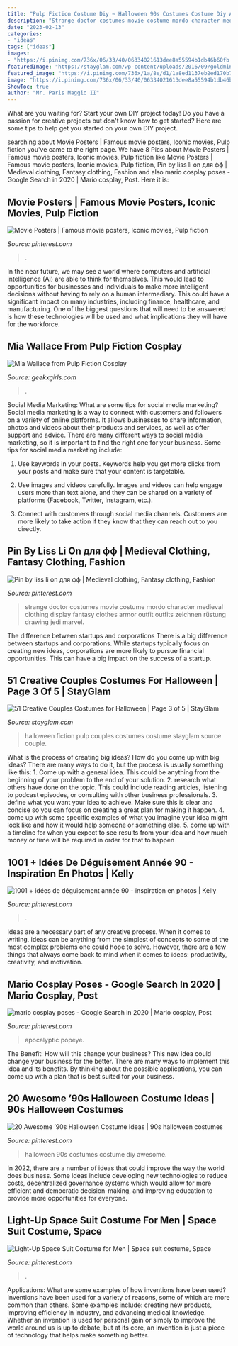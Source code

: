 ```yaml
---
title: "Pulp Fiction Costume Diy ~ Halloween 90s Costumes Costume Diy Awesome"
description: "Strange doctor costumes movie costume mordo character medieval clothing display fantasy clothes armor outfit outfits zeichnen rüstung drawing jedi marvel"
date: "2023-02-13"
categories:
- "ideas"
tags: ["ideas"]
images:
- "https://i.pinimg.com/736x/06/33/40/06334021613dee8a55594b1db46b60fb.jpg"
featuredImage: "https://stayglam.com/wp-content/uploads/2016/09/goldminevintage_10544295_826310630724869_1581355635_n.jpg"
featured_image: "https://i.pinimg.com/736x/1a/8e/d1/1a8ed1137eb2ed170b7eb0203b6e948f.jpg"
image: "https://i.pinimg.com/736x/06/33/40/06334021613dee8a55594b1db46b60fb.jpg"
ShowToc: true
author: "Mr. Paris Maggio II"
---
```



What are you waiting for? Start your own DIY project today!
Do you have a passion for creative projects but don't know how to get started? Here are some tips to help get you started on your own DIY project.

	

		
searching about Movie Posters | Famous movie posters, Iconic movies, Pulp fiction you've came to the right page. We have 8 Pics about Movie Posters | Famous movie posters, Iconic movies, Pulp fiction like Movie Posters | Famous movie posters, Iconic movies, Pulp fiction, Pin by liss li on для фф | Medieval clothing, Fantasy clothing, Fashion and also mario cosplay poses - Google Search in 2020 | Mario cosplay, Post. Here it is:
		
    
## Movie Posters | Famous Movie Posters, Iconic Movies, Pulp Fiction

<img loading=lazy src="https://i.pinimg.com/736x/7d/47/61/7d4761b1a05a70e7040f002757bfe983--famous-movie-posters-cult-movies.jpg" onerror="this.onerror=null;this.src='https://tse3.mm.bing.net/th?id=OIP.dm7LiovnUoR-iylbmuNq-AHaLH&amp;pid=15.1';" alt="Movie Posters | Famous movie posters, Iconic movies, Pulp fiction">

_Source: pinterest.com_

>. 

	

In the near future, we may see a world where computers and artificial intelligence (AI) are able to think for themselves. This would lead to opportunities for businesses and individuals to make more intelligent decisions without having to rely on a human intermediary. This could have a significant impact on many industries, including finance, healthcare, and manufacturing. One of the biggest questions that will need to be answered is how these technologies will be used and what implications they will have for the workforce.

    
## Mia Wallace From Pulp Fiction Cosplay

<img loading=lazy src="http://geekxgirls.com/images/cosplay83/mia-pulp-fiction-cosplay-09.jpg" onerror="this.onerror=null;this.src='https://tse1.mm.bing.net/th?id=OIP.LZCzDpDDClDh2k1Y7f_IKQHaLJ&amp;pid=15.1';" alt="Mia Wallace from Pulp Fiction Cosplay">

_Source: geekxgirls.com_

>. 

	

Social Media Marketing: What are some tips for social media marketing?
Social media marketing is a way to connect with customers and followers on a variety of online platforms. It allows businesses to share information, photos and videos about their products and services, as well as offer support and advice. There are many different ways to social media marketing, so it is important to find the right one for your business. Some tips for social media marketing include:
1. Use keywords in your posts. Keywords help you get more clicks from your posts and make sure that your content is targetable.

2. Use images and videos carefully. Images and videos can help engage users more than text alone, and they can be shared on a variety of platforms (Facebook, Twitter, Instagram, etc.).

3. Connect with customers through social media channels. Customers are more likely to take action if they know that they can reach out to you directly.

    
## Pin By Liss Li On для фф | Medieval Clothing, Fantasy Clothing, Fashion

<img loading=lazy src="https://i.pinimg.com/736x/1a/8e/d1/1a8ed1137eb2ed170b7eb0203b6e948f.jpg" onerror="this.onerror=null;this.src='https://tse2.mm.bing.net/th?id=OIP.OBZppd_yxgwbrQBLJRzbvQHaKi&amp;pid=15.1';" alt="Pin by liss li on для фф | Medieval clothing, Fantasy clothing, Fashion">

_Source: pinterest.com_

>strange doctor costumes movie costume mordo character medieval clothing display fantasy clothes armor outfit outfits zeichnen rüstung drawing jedi marvel. 

	

The difference between startups and corporations
There is a big difference between startups and corporations. While startups typically focus on creating new ideas, corporations are more likely to pursue financial opportunities. This can have a big impact on the success of a startup.

    
## 51 Creative Couples Costumes For Halloween | Page 3 Of 5 | StayGlam

<img loading=lazy src="https://stayglam.com/wp-content/uploads/2016/09/goldminevintage_10544295_826310630724869_1581355635_n.jpg" onerror="this.onerror=null;this.src='https://tse4.mm.bing.net/th?id=OIP.pU-dRaxFT5Mp_KsJdmPRAAAAAA&amp;pid=15.1';" alt="51 Creative Couples Costumes for Halloween | Page 3 of 5 | StayGlam">

_Source: stayglam.com_

>halloween fiction pulp couples costumes costume stayglam source couple. 

	

What is the process of creating big ideas?
How do you come up with big ideas? There are many ways to do it, but the process is usually something like this: 1. Come up with a general idea. This could be anything from the beginning of your problem to the end of your solution. 2. research what others have done on the topic. This could include reading articles, listening to podcast episodes, or consulting with other business professionals. 3. define what you want your idea to achieve. Make sure this is clear and concise so you can focus on creating a great plan for making it happen. 4. come up with some specific examples of what you imagine your idea might look like and how it would help someone or something else. 5. come up with a timeline for when you expect to see results from your idea and how much money or time will be required in order for that to happen 
    
## 1001 + Idées De Déguisement Année 90 - Inspiration En Photos | Kelly

<img loading=lazy src="https://i.pinimg.com/736x/06/33/40/06334021613dee8a55594b1db46b60fb.jpg" onerror="this.onerror=null;this.src='https://tse4.mm.bing.net/th?id=OIP.7i7Fl9Xt334QSvTjGlcbIwHaKX&amp;pid=15.1';" alt="1001 + idées de déguisement année 90 - inspiration en photos | Kelly">

_Source: pinterest.com_

>. 

	

Ideas are a necessary part of any creative process. When it comes to writing, ideas can be anything from the simplest of concepts to some of the most complex problems one could hope to solve. However, there are a few things that always come back to mind when it comes to ideas: productivity, creativity, and motivation.

    
## Mario Cosplay Poses - Google Search In 2020 | Mario Cosplay, Post

<img loading=lazy src="https://i.pinimg.com/736x/9e/f7/7e/9ef77e2cc53d716a9b3ac6949ac2e9c1.jpg" onerror="this.onerror=null;this.src='https://tse4.mm.bing.net/th?id=OIP.TRPkGfEHuNPAy8wdJJbWwgHaLG&amp;pid=15.1';" alt="mario cosplay poses - Google Search in 2020 | Mario cosplay, Post">

_Source: pinterest.com_

>apocalyptic popeye. 

	

The Benefit: How will this change your business?
This new idea could change your business for the better. There are many ways to implement this idea and its benefits. By thinking about the possible applications, you can come up with a plan that is best suited for your business.

    
## 20 Awesome ’90s Halloween Costume Ideas | 90s Halloween Costumes

<img loading=lazy src="https://i.pinimg.com/736x/5b/1c/c3/5b1cc32383af8a78db31b9f60fbd29b5--awesome-halloween-costumes-brit.jpg" onerror="this.onerror=null;this.src='https://tse4.mm.bing.net/th?id=OIP.wF3qZP96yE1SyAGE2O37IgCnEs&amp;pid=15.1';" alt="20 Awesome ’90s Halloween Costume Ideas | 90s halloween costumes">

_Source: pinterest.com_

>halloween 90s costumes costume diy awesome. 

	

In 2022, there are a number of ideas that could improve the way the world does business. Some ideas include developing new technologies to reduce costs, decentralized governance systems which would allow for more efficient and democratic decision-making, and improving education to provide more opportunities for everyone.

    
## Light-Up Space Suit Costume For Men | Space Suit Costume, Space

<img loading=lazy src="https://i.pinimg.com/736x/0f/f3/8b/0ff38b2e60d3c38ca5ccf780ecc3df3e.jpg" onerror="this.onerror=null;this.src='https://tse3.mm.bing.net/th?id=OIP.5INbo7oJV7TuUcpRRS_cCwHaLH&amp;pid=15.1';" alt="Light-Up Space Suit Costume for Men | Space suit costume, Space">

_Source: pinterest.com_

>. 

	

Applications: What are some examples of how inventions have been used?
Inventions have been used for a variety of reasons, some of which are more common than others. Some examples include: creating new products, improving efficiency in industry, and advancing medical knowledge. Whether an invention is used for personal gain or simply to improve the world around us is up to debate, but at its core, an invention is just a piece of technology that helps make something better.

